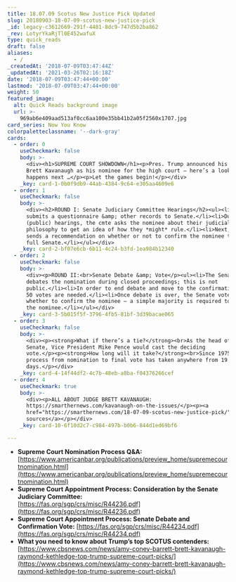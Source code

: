 ```yaml
---
title: 18.07.09 Scotus New Justice Pick Updated
slug: 20180903-18-07-09-scotus-new-justice-pick
_id: legacy-c3612669-291f-4481-8dc9-747d5b2ba862
_rev: LotyrYkaRjTl0E452wafuX
type: quick_reads
draft: false
aliases:
  - /
_createdAt: '2018-07-09T03:47:44Z'
_updatedAt: '2021-03-26T02:16:18Z'
date: '2018-07-09T03:47:44+00:00'
lastmod: '2018-07-09T03:47:44+00:00'
weight: 50
featured_image:
  alt: Quick Reads background image
  url: >-
    969ab6e409aad513af0cc6aa100e35bb41b2a05f2560x1707.jpg
card_series: Now You Know
colorpaletteclassname: '--dark-gray'
cards:
  - order: 0
    useCheckmark: false
    body: >-
      <div><h1>SUPREME COURT SHOWDOWN</h1><p>Pres. Trump announced his Judge
      Brett Kavanaugh as his nominee for the high court – here’s a look at what
      happens next …</p><p>Let the games begin!</p></div>
    _key: card-1-0b0f9db9-44ab-4384-9c64-e305aa4609e6
  - order: 1
    useCheckmark: false
    body: >-
      <div><h2>ROUND I: Senate Judiciary Committee Hearings</h2><ul><li>Nominee
      submits a questionnaire &amp; other records to Senate.</li><li>During open
      (public) hearings, the cmte asks the nominee about their judicial
      philosophy to get an idea of how they *might* rule.</li><li>Next, the cmte
      sends a recommendation on whether or not to confirm the nominee to the
      full Senate.</li></ul></div>
    _key: card-2-bf07e6cb-6b11-4c24-b3fd-1ea984b12340
  - order: 2
    useCheckmark: false
    body: >-
      <div><p>ROUND II:<br>Senate Debate &amp; Vote</p><ul><li>The Senate
      debates the nomination during closed proceedings; this is not
      public.</li><li>In order to end debate and move to the confirmation vote,
      50 votes are needed.</li><li>Once debate is over, the Senate votes on
      whether to confirm the nominee – a simple majority is required to confirm
      the nominee.</li></ul></div>
    _key: card-3-5b015f5f-3796-4fb5-81bf-3d39bacae065
  - order: 3
    useCheckmark: false
    body: >-
      <div><p><strong>What if there’s a tie?</strong><br>As the head of the
      Senate, Vice President Mike Pence would cast the deciding
      vote.</p><p><strong>How long will it take?</strong><br>Since 1975, the
      process from nomination to final vote has taken anywhere from 19 to 87
      days.</p></div>
    _key: card-4-14f44df2-4c7b-48eb-a8ba-f04376266cef
  - order: 4
    useCheckmark: true
    body: >-
      <div><p>ALL ABOUT JUDGE BRETT KAVANAUGH:
      https://smarthernews.com/kavanaugh-on-the-issues/</p><p><a
      href="https://smarthernews.com/18-07-09-scotus-new-justice-pick/">view
      sources</a></p></div>
    _key: card-10-6f10d2c7-c984-497b-b0b6-844d1ed69bf6

---
```

* **Supreme Court Nomination Process Q&A:** [https://www.americanbar.org/publications/preview_home/supremecourtnomination.html](https://www.americanbar.org/publications/preview_home/supremecourtnomination.html)
* **Supreme Court Appointment Process: Consideration by the Senate Judiciary Committee:**  
[https://fas.org/sgp/crs/misc/R44236.pdf](https://fas.org/sgp/crs/misc/R44236.pdf)
* **Supreme Court Appointment Process: Senate Debate and Confirmation Vote:** [https://fas.org/sgp/crs/misc/R44234.pdf](https://fas.org/sgp/crs/misc/R44234.pdf)
* **What you need to know about Trump’s top SCOTUS contenders:** [https://www.cbsnews.com/news/amy-coney-barrett-brett-kavanaugh-raymond-kethledge-top-trump-supreme-court-picks/](https://www.cbsnews.com/news/amy-coney-barrett-brett-kavanaugh-raymond-kethledge-top-trump-supreme-court-picks/)